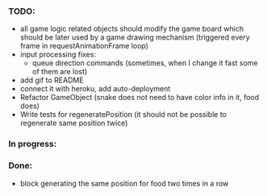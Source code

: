 ### TODO:
- all game logic related objects should modify the game board
  which should be later used by a game drawing mechanism
  (triggered every frame in requestAnimationFrame loop)
- input processing fixes:
    - queue direction commands (sometimes, when I change it fast some of them are lost)
- add gif to README
- connect it with heroku, add auto-deployment
- Refactor GameObject (snake does not need to have color info in it, food does)
- Write tests for regeneratePosition (it should not be possible to regenerate same position twice)

### In progress:

### Done:
- block generating the same position for food two times in a row

